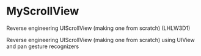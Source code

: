 # MyScrollView
Reverse engineering UIScrollView (making one from scratch) (LHLW3D1)


Reverse engineering UIScrollView (making one from scratch) using UIView and pan gesture recognizers
